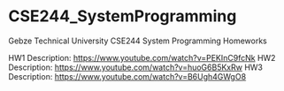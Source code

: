 # CSE244_SystemProgramming
Gebze Technical University CSE244 System Programming Homeworks

HW1 Description: https://www.youtube.com/watch?v=PEKInC9fcNk
HW2 Description: https://www.youtube.com/watch?v=huoG6B5KxRw
HW3 Description: https://www.youtube.com/watch?v=B6Ugh4GWgO8
